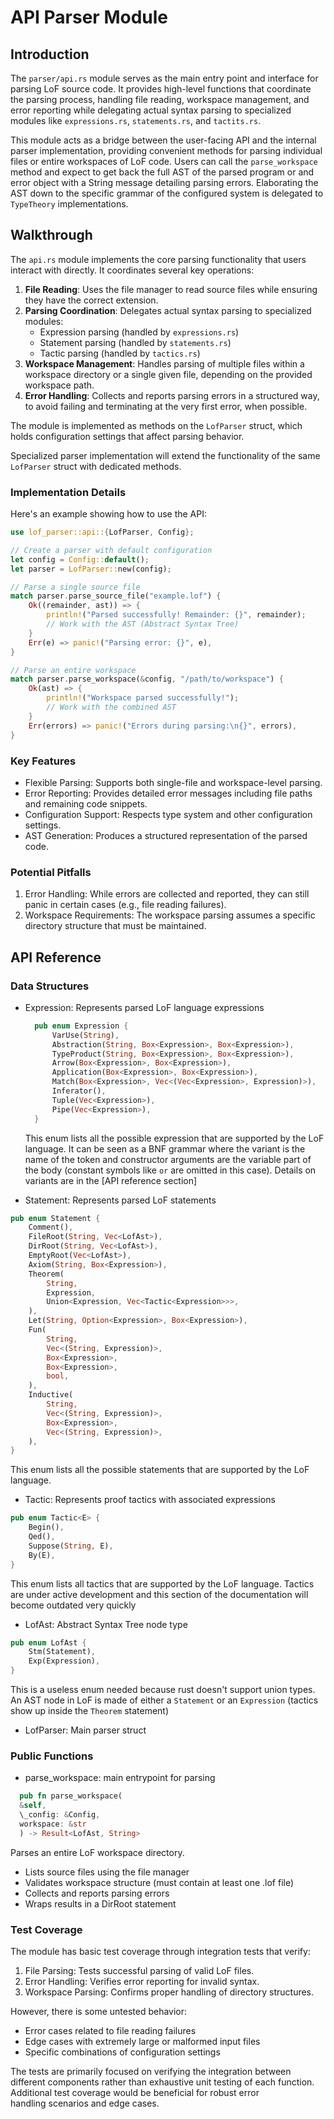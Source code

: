 # API Parser Module

## Introduction

The `parser/api.rs` module serves as the main entry point and interface for parsing LoF source code. It provides high-level functions that coordinate the parsing process, handling file reading, workspace management, and error reporting while delegating actual syntax parsing to specialized modules like `expressions.rs`, `statements.rs`, and `tactits.rs`.

This module acts as a bridge between the user-facing API and the internal parser implementation, providing convenient methods for parsing individual files or entire workspaces of LoF code. Users can call the `parse_workspace` method and expect to get back the full AST of the parsed program or and error object with a String message detailing parsing errors. Elaborating the AST down to the specific grammar of the configured system is delegated to `TypeTheory` implementations.

## Walkthrough

The `api.rs` module implements the core parsing functionality that users interact with directly. It coordinates several key operations:

1. **File Reading**: Uses the file manager to read source files while ensuring they have the correct extension.
2. **Parsing Coordination**: Delegates actual syntax parsing to specialized modules:
   - Expression parsing (handled by `expressions.rs`)
   - Statement parsing (handled by `statements.rs`)
   - Tactic parsing (handled by `tactics.rs`)
3. **Workspace Management**: Handles parsing of multiple files within a workspace directory or a single given file, depending on the provided workspace path.
4. **Error Handling**: Collects and reports parsing errors in a structured way, to avoid failing and terminating at the very first error, when possible.

The module is implemented as methods on the `LofParser` struct, which holds configuration settings that affect parsing behavior.

Specialized parser implementation will extend the functionality of the same `LofParser` struct with dedicated methods.

### Implementation Details

Here's an example showing how to use the API:

```rust
use lof_parser::api::{LofParser, Config};

// Create a parser with default configuration
let config = Config::default();
let parser = LofParser::new(config);

// Parse a single source file
match parser.parse_source_file("example.lof") {
    Ok((remainder, ast)) => {
        println!("Parsed successfully! Remainder: {}", remainder);
        // Work with the AST (Abstract Syntax Tree)
    }
    Err(e) => panic!("Parsing error: {}", e),
}

// Parse an entire workspace
match parser.parse_workspace(&config, "/path/to/workspace") {
    Ok(ast) => {
        println!("Workspace parsed successfully!");
        // Work with the combined AST
    }
    Err(errors) => panic!("Errors during parsing:\n{}", errors),
}
```

### Key Features

- Flexible Parsing: Supports both single-file and workspace-level parsing.
- Error Reporting: Provides detailed error messages including file paths and remaining code snippets.
- Configuration Support: Respects type system and other configuration settings.
- AST Generation: Produces a structured representation of the parsed code.

### Potential Pitfalls

1. Error Handling: While errors are collected and reported, they can still panic in certain cases (e.g., file reading failures).
2. Workspace Requirements: The workspace parsing assumes a specific directory structure that must be maintained.

## API Reference

### Data Structures

- Expression: Represents parsed LoF language expressions

  ```rust
    pub enum Expression {
        VarUse(String),
        Abstraction(String, Box<Expression>, Box<Expression>),
        TypeProduct(String, Box<Expression>, Box<Expression>),
        Arrow(Box<Expression>, Box<Expression>),
        Application(Box<Expression>, Box<Expression>),
        Match(Box<Expression>, Vec<(Vec<Expression>, Expression)>),
        Inferator(),
        Tuple(Vec<Expression>),
        Pipe(Vec<Expression>),
    }
  ```

  This enum lists all the possible expression that are supported by the LoF language. It can be seen as a BNF grammar where the variant is the name of the token and constructor arguments are the variable part of the body (constant symbols like `or` are omitted in this case).
  Details on variants are in the [API reference section]

- Statement: Represents parsed LoF statements

```rust
pub enum Statement {
    Comment(),
    FileRoot(String, Vec<LofAst>),
    DirRoot(String, Vec<LofAst>),
    EmptyRoot(Vec<LofAst>),
    Axiom(String, Box<Expression>),
    Theorem(
        String,
        Expression,
        Union<Expression, Vec<Tactic<Expression>>>,
    ),
    Let(String, Option<Expression>, Box<Expression>),
    Fun(
        String,
        Vec<(String, Expression)>,
        Box<Expression>,
        Box<Expression>,
        bool,
    ),
    Inductive(
        String,
        Vec<(String, Expression)>,
        Box<Expression>,
        Vec<(String, Expression)>,
    ),
}
```

This enum lists all the possible statements that are supported by the LoF language.

- Tactic<E>: Represents proof tactics with associated expressions

```rust
pub enum Tactic<E> {
    Begin(),
    Qed(),
    Suppose(String, E),
    By(E),
}
```

This enum lists all tactics that are supported by the LoF language. Tactics are under active development and this section of the documentation will become outdated very quickly

- LofAst: Abstract Syntax Tree node type

```rust
pub enum LofAst {
    Stm(Statement),
    Exp(Expression),
}
```

This is a useless enum needed because rust doesn't support union types. An AST node in LoF is made of either a `Statement` or an `Expression` (tactics show up inside the `Theorem` statement)

- LofParser: Main parser struct

### Public Functions

- parse_workspace: main entrypoint for parsing

```rust
  pub fn parse_workspace(
  &self,
  \_config: &Config,
  workspace: &str
  ) -> Result<LofAst, String>
```

Parses an entire LoF workspace directory.

- Lists source files using the file manager
- Validates workspace structure (must contain at least one .lof file)
- Collects and reports parsing errors
- Wraps results in a DirRoot statement

### Test Coverage

The module has basic test coverage through integration tests that verify:

1.  File Parsing: Tests successful parsing of valid LoF files.
2.  Error Handling: Verifies error reporting for invalid syntax.
3.  Workspace Parsing: Confirms proper handling of directory structures.

However, there is some untested behavior:

- Error cases related to file reading failures
- Edge cases with extremely large or malformed input files
- Specific combinations of configuration settings

The tests are primarily focused on verifying the integration between different components rather than
exhaustive unit testing of each function. Additional test coverage would be beneficial for robust error  
handling scenarios and edge cases.
